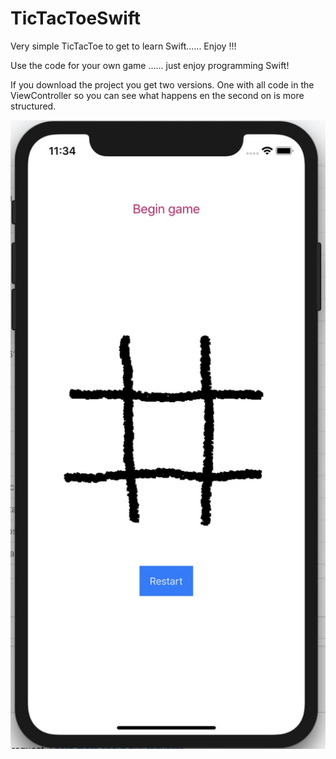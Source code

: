 # TicTacToeSwift
Very simple TicTacToe to get to learn Swift...... Enjoy !!!

Use the code for your own game ...... just enjoy programming Swift! 

If you download the project you get two versions. One with all code in the ViewController so you can see what happens en the second on is more structured.

![](tictactoe.jpeg)
